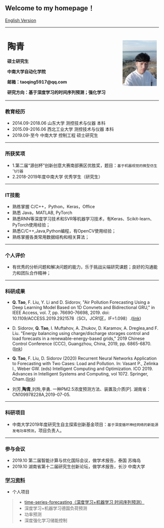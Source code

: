 ## Welcome to my homepage！

[English Version](index-en.md)




<table border="0">
  <tr>
    <td width="75%">
      <h1>陶青</h1>
      <p><b>硕士研究生</b></p>
      <p><b>中南大学自动化学院</b></p>
      <p><b>邮箱：taoqing5917@qq.com</b></p>
      <p><b>研究方向：基于深度学习的时间序列预测；强化学习</b></p>
    </td>
    <td width="25%">
      <img src="/taoqing5917.jpg" width="100%">      
    </td>
  </tr>
</table>





### **教育经历**
- 2014.09-2018.06 山东大学 测控技术与仪器 本科
- 2015.09-2016.06 西北工业大学 测控技术与仪器 本科
- 2019.09-至今 中南大学 控制工程 硕士研究生

---------------------------

### **所获奖项**
- 1.第二届“源创杯”创新创意大赛南部赛区优胜奖，题目：`基于机器视觉的微型仿生飞行器`
- 2.2018-2019年度中南大学 优秀学生（研究生）

---------------------------

### **IT技能**
- 熟练掌握  C/C++，Python，Keras，Office
- 熟悉		 Java，MATLAB, PyTorch
- 熟悉RNN等深度学习技术和SVR等机器学习技术，有Keras、Scikit-learn、PyTorch使用经验；
- 熟悉C/C++,Java,Python编程，有OpenCV使用经验；
- 熟练掌握各类常用数据结构和相关算法；

---------------------------

### **个人评价**
- 有优秀的分析问题和解决问题的能力，乐于挑战尖端研究课题；良好的沟通能力和团队合作精神；

---------------------------

### **科研成果**

- **Q. Tao**, F. Liu, Y. Li and D. Sidorov, "Air Pollution Forecasting Using a Deep Learning Model Based on 1D Convnets and Bidirectional GRU," in IEEE Access, vol. 7, pp. 76690-76698, 2019. doi: 10.1109/ACCESS.2019.2921578（SCI，JCR1区，IF=1.098）.([link](https://ieeexplore.ieee.org/document/8732985))

- D. Sidorov, **Q. Tao**, I. Muftahov, A. Zhukov, D. Karamov, A. Dreglea,and F. Liu. "Energy balancing using charge/discharge storages control and load forecasts in a renewable-energy-based grids," 2019 Chinese Control Conference (CCC), Guangzhou, China, 2019, pp. 6865-6870.([link](https://ieeexplore.ieee.org/document/8865777))
- **Q. Tao**, F. Liu, D. Sidorov (2020) Recurrent Neural Networks Application to Forecasting with Two Cases: Load and Pollution. In: Vasant P., Zelinka I., Weber GW. (eds) Intelligent Computing and Optimization. ICO 2019. Advances in Intelligent Systems and Computing, vol 1072. Springer, Cham.([link](https://link.springer.com/chapter/10.1007/978-3-030-33585-4_37))
- 刘芳,**陶青**,刘玲,李勇. 一种PM2.5浓度预测方法、装置及介质[P]. 湖南省：CN109978228A,2019-07-05.

---------------------------

### **科研项目**
- 中南大学2019年度研究生自主探索创新基金项目：`基于深度循环神经网络的新能源发电功率预测`，项目负责人。

---------------------------

### **参与会议**
- 2019.10  第二届智能计算与优化国际会议，做学术报告，泰国 苏梅岛
- 2019.10  湖南省第十二届研究生创新论坛，做学术报告，长沙 中南大学


### **[学习资料](LearningPlan.md)**



- 个人项目
> - [time-series-forecasting（深度学习+机器学习 时间序列预测）](https://github.com/taoqing5917/time-series-forecasting)
> - 深度学习+机器学习德国负荷预测
> - 功率预测
> - 深度强化学习储能控制
